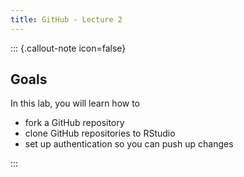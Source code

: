 ```yaml
---
title: GitHub - Lecture 2
---
```


::: {.callout-note icon=false}

## Goals

In this lab, you will learn how to

 * fork a GitHub repository
 * clone GitHub repositories to RStudio
 * set up authentication so you can push up changes

:::

